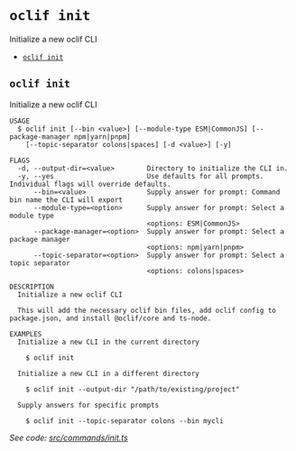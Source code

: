 # `oclif init`

Initialize a new oclif CLI

- [`oclif init`](#oclif-init)

## `oclif init`

Initialize a new oclif CLI

```
USAGE
  $ oclif init [--bin <value>] [--module-type ESM|CommonJS] [--package-manager npm|yarn|pnpm]
    [--topic-separator colons|spaces] [-d <value>] [-y]

FLAGS
  -d, --output-dir=<value>        Directory to initialize the CLI in.
  -y, --yes                       Use defaults for all prompts. Individual flags will override defaults.
      --bin=<value>               Supply answer for prompt: Command bin name the CLI will export
      --module-type=<option>      Supply answer for prompt: Select a module type
                                  <options: ESM|CommonJS>
      --package-manager=<option>  Supply answer for prompt: Select a package manager
                                  <options: npm|yarn|pnpm>
      --topic-separator=<option>  Supply answer for prompt: Select a topic separator
                                  <options: colons|spaces>

DESCRIPTION
  Initialize a new oclif CLI

  This will add the necessary oclif bin files, add oclif config to package.json, and install @oclif/core and ts-node.

EXAMPLES
  Initialize a new CLI in the current directory

    $ oclif init

  Initialize a new CLI in a different directory

    $ oclif init --output-dir "/path/to/existing/project"

  Supply answers for specific prompts

    $ oclif init --topic-separator colons --bin mycli
```

_See code: [src/commands/init.ts](https://github.com/oclif/oclif/blob/4.14.35/src/commands/init.ts)_
